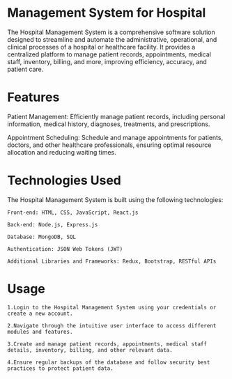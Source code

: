 # Management System for Hospital

The Hospital Management System is a comprehensive software solution designed to streamline and automate 
the administrative, operational, and clinical processes of a hospital or healthcare facility. 
It provides a centralized platform to manage patient 
records, appointments, medical staff, inventory, billing, and more, improving efficiency, accuracy, and patient care.


# Features

Patient Management: Efficiently manage patient records, including personal information, medical history, diagnoses, treatments, and prescriptions.

Appointment Scheduling: Schedule and manage appointments for patients, doctors, and other healthcare professionals, ensuring optimal resource allocation and reducing waiting times.


# Technologies Used

The Hospital Management System is built using the following technologies:

	Front-end: HTML, CSS, JavaScript, React.js
	
	Back-end: Node.js, Express.js
	
	Database: MongoDB, SQL
	
	Authentication: JSON Web Tokens (JWT)
	
	Additional Libraries and Frameworks: Redux, Bootstrap, RESTful APIs


# Usage


	1.Login to the Hospital Management System using your credentials or create a new account.
	
	2.Navigate through the intuitive user interface to access different modules and features.
	
	3.Create and manage patient records, appointments, medical staff details, inventory, billing, and other relevant data.
	
	4.Ensure regular backups of the database and follow security best practices to protect patient data.
